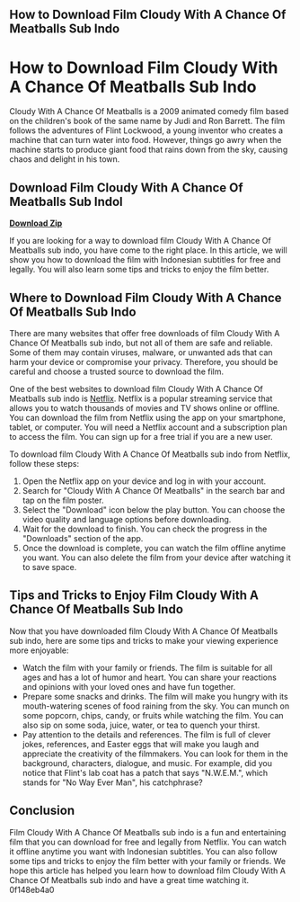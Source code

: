 ## How to Download Film Cloudy With A Chance Of Meatballs Sub Indo

 


 
# How to Download Film Cloudy With A Chance Of Meatballs Sub Indo
 
Cloudy With A Chance Of Meatballs is a 2009 animated comedy film based on the children's book of the same name by Judi and Ron Barrett. The film follows the adventures of Flint Lockwood, a young inventor who creates a machine that can turn water into food. However, things go awry when the machine starts to produce giant food that rains down from the sky, causing chaos and delight in his town.
 
## Download Film Cloudy With A Chance Of Meatballs Sub Indol


[**Download Zip**](https://www.google.com/url?q=https%3A%2F%2Furloso.com%2F2tKw9L&sa=D&sntz=1&usg=AOvVaw2OCZB3zvQPb-xEPqPQVWiE)

 
If you are looking for a way to download film Cloudy With A Chance Of Meatballs sub indo, you have come to the right place. In this article, we will show you how to download the film with Indonesian subtitles for free and legally. You will also learn some tips and tricks to enjoy the film better.
 
## Where to Download Film Cloudy With A Chance Of Meatballs Sub Indo
 
There are many websites that offer free downloads of film Cloudy With A Chance Of Meatballs sub indo, but not all of them are safe and reliable. Some of them may contain viruses, malware, or unwanted ads that can harm your device or compromise your privacy. Therefore, you should be careful and choose a trusted source to download the film.
 
One of the best websites to download film Cloudy With A Chance Of Meatballs sub indo is [Netflix](https://www.netflix.com/id/title/70109891). Netflix is a popular streaming service that allows you to watch thousands of movies and TV shows online or offline. You can download the film from Netflix using the app on your smartphone, tablet, or computer. You will need a Netflix account and a subscription plan to access the film. You can sign up for a free trial if you are a new user.
 
To download film Cloudy With A Chance Of Meatballs sub indo from Netflix, follow these steps:
 
1. Open the Netflix app on your device and log in with your account.
2. Search for "Cloudy With A Chance Of Meatballs" in the search bar and tap on the film poster.
3. Select the "Download" icon below the play button. You can choose the video quality and language options before downloading.
4. Wait for the download to finish. You can check the progress in the "Downloads" section of the app.
5. Once the download is complete, you can watch the film offline anytime you want. You can also delete the film from your device after watching it to save space.

## Tips and Tricks to Enjoy Film Cloudy With A Chance Of Meatballs Sub Indo
 
Now that you have downloaded film Cloudy With A Chance Of Meatballs sub indo, here are some tips and tricks to make your viewing experience more enjoyable:

- Watch the film with your family or friends. The film is suitable for all ages and has a lot of humor and heart. You can share your reactions and opinions with your loved ones and have fun together.
- Prepare some snacks and drinks. The film will make you hungry with its mouth-watering scenes of food raining from the sky. You can munch on some popcorn, chips, candy, or fruits while watching the film. You can also sip on some soda, juice, water, or tea to quench your thirst.
- Pay attention to the details and references. The film is full of clever jokes, references, and Easter eggs that will make you laugh and appreciate the creativity of the filmmakers. You can look for them in the background, characters, dialogue, and music. For example, did you notice that Flint's lab coat has a patch that says "N.W.E.M.", which stands for "No Way Ever Man", his catchphrase?

## Conclusion
 
Film Cloudy With A Chance Of Meatballs sub indo is a fun and entertaining film that you can download for free and legally from Netflix. You can watch it offline anytime you want with Indonesian subtitles. You can also follow some tips and tricks to enjoy the film better with your family or friends. We hope this article has helped you learn how to download film Cloudy With A Chance Of Meatballs sub indo and have a great time watching it.
 0f148eb4a0

